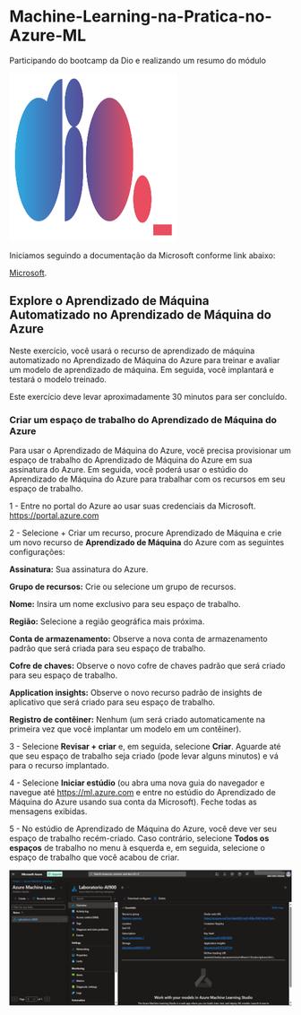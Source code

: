 # Machine-Learning-na-Pratica-no-Azure-ML

 Participando do bootcamp da Dio e realizando um resumo do módulo

<img src="./Passo-a-passo/Dio.png" alt="Dio" width="300" height="300">

Iniciamos seguindo a documentação da Microsoft conforme link abaixo:

[Microsoft](https://microsoftlearning.github.io/mslearn-ai-fundamentals/Instructions/Labs/01-machine-learning.html).


## Explore o Aprendizado de Máquina Automatizado no Aprendizado de Máquina do Azure

Neste exercício, você usará o recurso de aprendizado de máquina automatizado no Aprendizado de Máquina do Azure para treinar e avaliar um modelo de aprendizado de máquina. Em seguida, você implantará e testará o modelo treinado.

Este exercício deve levar aproximadamente 30 minutos para ser concluído.

### Criar um espaço de trabalho do Aprendizado de Máquina do Azure

Para usar o Aprendizado de Máquina do Azure, você precisa provisionar um espaço de trabalho do Aprendizado de Máquina do Azure em sua assinatura do Azure. Em seguida, você poderá usar o estúdio do Aprendizado de Máquina do Azure para trabalhar com os recursos em seu espaço de trabalho.

1 - Entre no portal do Azure ao usar suas credenciais da Microsoft. https://portal.azure.com

2 - Selecione + Criar um recurso, procure Aprendizado de Máquina e crie um novo recurso de **Aprendizado de Máquina** do Azure com as seguintes configurações:

**Assinatura:** Sua assinatura do Azure.

**Grupo de recursos:** Crie ou selecione um grupo de recursos.

**Nome:** Insira um nome exclusivo para seu espaço de trabalho.

**Região:** Selecione a região geográfica mais próxima.

**Conta de armazenamento:** Observe a nova conta de armazenamento padrão que será criada para seu espaço de trabalho.

**Cofre de chaves:** Observe o novo cofre de chaves padrão que será criado para seu espaço de trabalho.

**Application insights:** Observe o novo recurso padrão de insights de aplicativo que será criado para seu espaço de trabalho.

**Registro de contêiner:** Nenhum (um será criado automaticamente na primeira vez que você implantar um modelo em um contêiner).

3 - Selecione **Revisar + criar** e, em seguida, selecione **Criar**. Aguarde até que seu espaço de trabalho seja criado (pode levar alguns minutos) e vá para o recurso implantado.

4 - Selecione **Iniciar estúdio** (ou abra uma nova guia do navegador e navegue até https://ml.azure.com e entre no estúdio do Aprendizado de Máquina do Azure usando sua conta da Microsoft). Feche todas as mensagens exibidas.

5 - No estúdio de Aprendizado de Máquina do Azure, você deve ver seu espaço de trabalho recém-criado. Caso contrário, selecione **Todos os espaços** de trabalho no menu à esquerda e, em seguida, selecione o espaço de trabalho que você acabou de criar.

<img src="./Passo-a-passo/Tela_Azure.png" alt="Portal Azure">